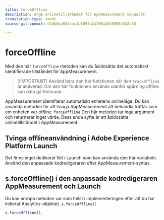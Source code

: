 ```yaml
---
title: forceOffline
description: Ange onlinetillståndet för AppMeasurement manuellt.
translation-type: tm+mt
source-git-commit: d1db8da65faac1bf09fa2a290a2645092b542a35

---
```



# forceOffline

Med den här `forceOffline` metoden kan du åsidosätta det automatiskt identifierade tillståndet för AppMeasurement.

> [!IMPORTANT] Använd bara den här funktionen när den `trackOffline` är aktiverad. Om den här funktionen används utanför spårning offline kan data gå förlorade.

AppMeasurement identifierar automatiskt enhetens onlineläge. Du kan använda metoden för att tvinga AppMeasurement att behandla träffar som om enheten var offline. `forceOffline` Den här metoden tar inga argument och returnerar inget värde. Dess enda syfte är att åsidosätta onlinetillståndet i AppMeasurement.

## Tvinga offlineanvändning i Adobe Experience Platform Launch

Det finns inget dedikerat fält i Launch som kan använda den här variabeln. Använd den anpassade kodredigeraren efter AppMeasurement-syntax.

## s.forceOffline() i den anpassade kodredigeraren AppMeasurement och Launch

Du kan anropa metoden var som helst i implementeringen efter att du har initierat Analytics-objektet. `s.forceOffline()`

```js
s.forceOffline();
```
